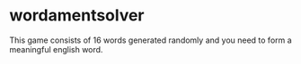 # wordamentsolver
This game consists of 16 words generated randomly and you need to form a meaningful english word.
